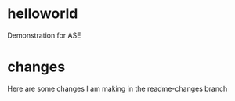 # helloworld

Demonstration for ASE

# changes

Here are some changes I am making in the readme-changes branch
